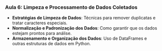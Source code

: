 ### Aula 6: Limpeza e Processamento de Dados Coletados
- **Estratégias de Limpeza de Dados**: Técnicas para remover duplicatas e tratar caracteres especiais.
- **Normalização e Padronização dos Dados**: Como garantir que os dados estejam prontos para análise.
- **Armazenamento e Organização dos Dados**: Uso de DataFrames e outras estruturas de dados em Python.

